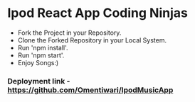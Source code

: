 # Ipod React App Coding Ninjas

-  Fork the Project in your Repository.
-  Clone the Forked Repository in your Local System.
-  Run 'npm install'.
-  Run 'npm start'.
-  Enjoy Songs:)

### Deployment link - https://github.com/Omentiwari/IpodMusicApp


